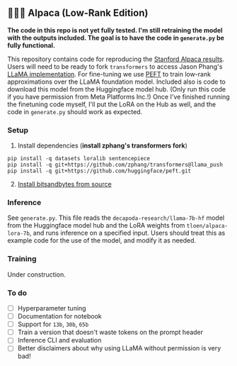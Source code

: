 ## 🦙🌲🤏 Alpaca (Low-Rank Edition)

**The code in this repo is not yet fully tested. I'm still retraining the model with the outputs included. The goal is to have the code in `generate.py` be fully functional.**

This repository contains code for reproducing the [Stanford Alpaca results](https://github.com/tatsu-lab/stanford_alpaca#data-release).
Users will need to be ready to fork `transformers` to access Jason Phang's [LLaMA implementation](https://github.com/huggingface/transformers/pull/21955).
For fine-tuning we use [PEFT](https://github.com/huggingface/peft) to train low-rank approximations over the LLaMA foundation model.
Included also is code to download this model from the Huggingface model hub.
(Only run this code if you have permission from Meta Platforms Inc.!)
Once I've finished running the finetuning code myself, I'll put the LoRA on the Hub as well, and the code in `generate.py` should work as expected.

### Setup

1. Install dependencies (**install zphang's transformers fork**)

```
pip install -q datasets loralib sentencepiece
pip install -q git+https://github.com/zphang/transformers@llama_push
pip install -q git+https://github.com/huggingface/peft.git
```

2. [Install bitsandbytes from source](https://github.com/TimDettmers/bitsandbytes/blob/main/compile_from_source.md)

### Inference

See `generate.py`. This file reads the `decapoda-research/llama-7b-hf` model from the Huggingface model hub and the LoRA weights from `tloen/alpaca-lora-7b`, and runs inference on a specified input. Users should treat this as example code for the use of the model, and modify it as needed.

### Training

Under construction.

### To do

- [ ] Hyperparameter tuning
- [ ] Documentation for notebook
- [ ] Support for `13b`, `30b`, `65b`
- [ ] Train a version that doesn't waste tokens on the prompt header
- [ ] Inference CLI and evaluation
- [ ] Better disclaimers about why using LLaMA without permission is very bad!

